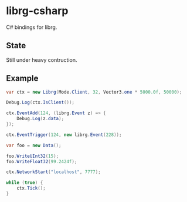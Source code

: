 # librg-csharp

C# bindings for librg.

## State
Still under heavy contruction.

## Example

```csharp
var ctx = new Librg(Mode.Client, 32, Vector3.one * 5000.0f, 50000);

Debug.Log(ctx.IsClient());

ctx.EventAdd(124, (librg.Event z) => {
    Debug.Log(z.data);
});

ctx.EventTrigger(124, new librg.Event(228));

var foo = new Data();

foo.WriteUInt32(15);
foo.WriteFloat32(99.2424f);

ctx.NetworkStart("localhost", 7777);

while (true) {
    ctx.Tick();
}

```
